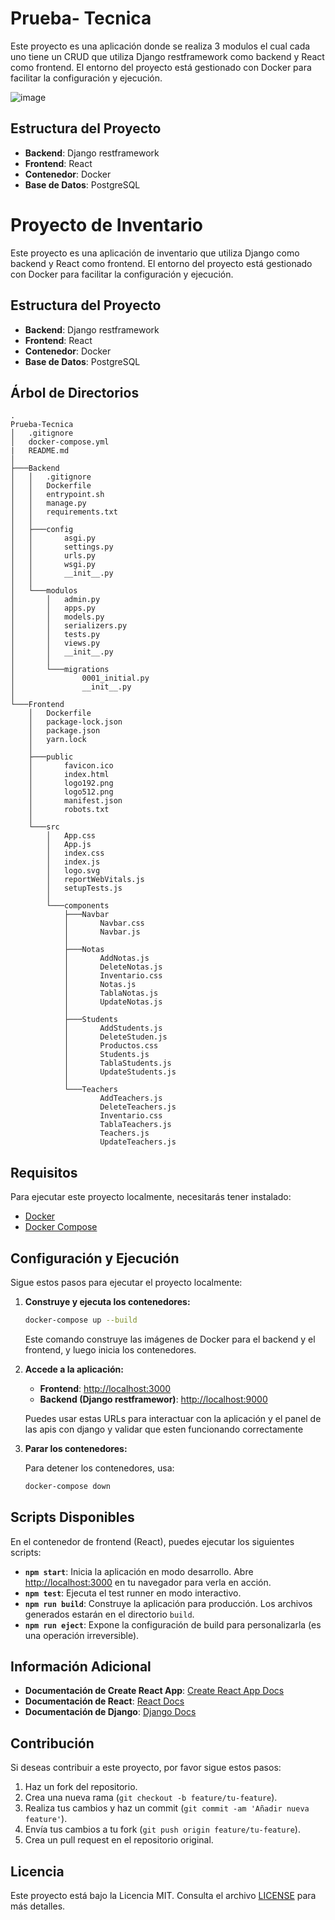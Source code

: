 # Prueba- Tecnica

Este proyecto es una aplicación donde se realiza 3 modulos el cual cada uno tiene un CRUD que utiliza Django restframework como backend y React como frontend. El entorno del proyecto está gestionado con Docker para facilitar la configuración y ejecución.

![image](https://github.com/user-attachments/assets/bfa30a98-500b-485c-b461-84ceff61b5f6)


## Estructura del Proyecto

- **Backend**: Django restframework
- **Frontend**: React
- **Contenedor**: Docker
- **Base de Datos**: PostgreSQL

# Proyecto de Inventario

Este proyecto es una aplicación de inventario que utiliza Django como backend y React como frontend. El entorno del proyecto está gestionado con Docker para facilitar la configuración y ejecución.

## Estructura del Proyecto

- **Backend**: Django restframework
- **Frontend**: React
- **Contenedor**: Docker
- **Base de Datos**: PostgreSQL

## Árbol de Directorios

```plaintext
.
Prueba-Tecnica
│   .gitignore
│   docker-compose.yml
|   README.md
│   
├───Backend
│   │   .gitignore
│   │   Dockerfile
│   │   entrypoint.sh
│   │   manage.py
│   │   requirements.txt
│   │   
│   ├───config
│   │       asgi.py
│   │       settings.py
│   │       urls.py
│   │       wsgi.py
│   │       __init__.py
│   │
│   └───modulos
│       │   admin.py
│       │   apps.py
│       │   models.py
│       │   serializers.py
│       │   tests.py
│       │   views.py
│       │   __init__.py
│       │
│       └───migrations
│               0001_initial.py
│               __init__.py
│
└───Frontend
    │   Dockerfile
    │   package-lock.json
    │   package.json
    │   yarn.lock
    │
    ├───public
    │       favicon.ico
    │       index.html
    │       logo192.png
    │       logo512.png
    │       manifest.json
    │       robots.txt
    │
    └───src
        │   App.css
        │   App.js
        │   index.css
        │   index.js
        │   logo.svg
        │   reportWebVitals.js
        │   setupTests.js
        │
        └───components
            ├───Navbar
            │       Navbar.css
            │       Navbar.js
            │
            ├───Notas
            │       AddNotas.js
            │       DeleteNotas.js
            │       Inventario.css
            │       Notas.js
            │       TablaNotas.js
            │       UpdateNotas.js
            │
            ├───Students
            │       AddStudents.js
            │       DeleteStuden.js
            │       Productos.css
            │       Students.js
            │       TablaStudents.js
            │       UpdateStudents.js
            │
            └───Teachers
                    AddTeachers.js
                    DeleteTeachers.js
                    Inventario.css
                    TablaTeachers.js
                    Teachers.js
                    UpdateTeachers.js
```
## Requisitos

Para ejecutar este proyecto localmente, necesitarás tener instalado:

- [Docker](https://www.docker.com/get-started)
- [Docker Compose](https://docs.docker.com/compose/install/)

## Configuración y Ejecución

Sigue estos pasos para ejecutar el proyecto localmente:

1. **Construye y ejecuta los contenedores:**

    ```bash
    docker-compose up --build
    ```

   Este comando construye las imágenes de Docker para el backend y el frontend, y luego inicia los contenedores.

2. **Accede a la aplicación:**

    - **Frontend**: [http://localhost:3000](http://localhost:3000)
    - **Backend (Django restframewor)**: [http://localhost:9000](http://localhost:9000)

    Puedes usar estas URLs para interactuar con la aplicación y el panel de las apis con django y validar que esten funcionando correctamente

3. **Parar los contenedores:**

    Para detener los contenedores, usa:

    ```bash
    docker-compose down
    ```

## Scripts Disponibles

En el contenedor de frontend (React), puedes ejecutar los siguientes scripts:

- **`npm start`**: Inicia la aplicación en modo desarrollo. Abre [http://localhost:3000](http://localhost:3000) en tu navegador para verla en acción.
- **`npm test`**: Ejecuta el test runner en modo interactivo.
- **`npm run build`**: Construye la aplicación para producción. Los archivos generados estarán en el directorio `build`.
- **`npm run eject`**: Expone la configuración de build para personalizarla (es una operación irreversible).

## Información Adicional

- **Documentación de Create React App**: [Create React App Docs](https://facebook.github.io/create-react-app/docs/getting-started)
- **Documentación de React**: [React Docs](https://reactjs.org/)
- **Documentación de Django**: [Django Docs](https://docs.djangoproject.com/)

## Contribución

Si deseas contribuir a este proyecto, por favor sigue estos pasos:

1. Haz un fork del repositorio.
2. Crea una nueva rama (`git checkout -b feature/tu-feature`).
3. Realiza tus cambios y haz un commit (`git commit -am 'Añadir nueva feature'`).
4. Envía tus cambios a tu fork (`git push origin feature/tu-feature`).
5. Crea un pull request en el repositorio original.

## Licencia

Este proyecto está bajo la Licencia MIT. Consulta el archivo [LICENSE](LICENSE) para más detalles.
